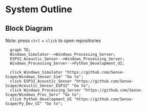 # System Outline

## Block Diagram

Note: press `ctrl` + `click` to open repositories

``` mermaid
  graph TD;
  Windows_Simulator-->Windows_Processing_Server;
  ESP32_Acoustic_Sensor-->Windows_Processing_Server;
  Windows_Processing_Server-->Python_Development_UI;

  click Windows_Simulator "https://github.com/Sense-Scape/Windows_Sensor_Sim" "Go to";
  click ESP32_Acoustic_Sensor "https://github.com/Sense-Scape/Acoustic_Sensor_ESP32" "Go to";
  click Windows_Processing_Server "https://github.com/Sense-Scape/Windows_Proc_Serv" "Go to";
  click Python_Development_UI "https://github.com/Sense-Scape/Py_Dev_UI" "Go to";
```
